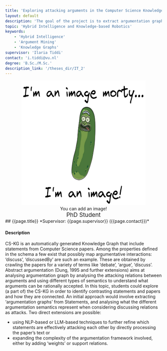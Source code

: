 ```yaml
---
title: 'Exploring attacking arguments in the Computer Science Knowledge Graph (CS-KG)'
layout: default
description: 'The goal of the project is to extract argumentation graphs from the Computer Science Knowledge Graph.'
topic: 'Hybrid Intelligence and Knowledge-based Robotics'
keywords: 
    - 'Hybrid Intelligence'
    - 'Argument Mining'
    - 'Knowledge Graphs'
supervisor: 'Ilaria Tiddi'
contact: 'i.tiddi@vu.nl'
degree: 'B.Sc./M.Sc.'
description_link: '/theses_dir/IT_2'
---
```

<center>
<div style="text-align: center; width:400px; display:inline-block; vertical-align:top;"><img src="/images/artefacts/FCP4u0GWUAEbrQW.png" width="400" height="400"><br>You can add an image!<br><span style="font-size:14pt">PhD Student</span></div>
</center>
<!-- The informtation below doesn´t need to be adjusted. It is automatically pulled from the frontmatter-->
## {{page.title}} 
*Supervisor: {{page.supervisor}} ({{page.contact}})*

#### Description

CS-KG is an automatically generated Knowledge Graph that include statements from Computer Science papers. Among the properties defined in the schema a few exist that possibly map argumentative interactions: ‘discuss’, ‘discussedBy’ are such an example. These are obtained by crawling the papers for a variety of terms like ‘debate’, ‘argue’, ‘discuss’. Abstract argumentation (Dung, 1995 and further extensions) aims at analysing argumentation graph by analysing the attacking relations between arguments and using different types of semantics to understand what arguments can be rationally accepted. In this topic, students could explore (a part of) the CS-KG in order to identify contrasting statements and papers and how they are connected. An initial approach would involve extracting ‘argumentation graphs’ from Statements, and analysing what the different argumentation semantics represent when considering discussing relations as attacks. Two direct extensions are possible: 
- using NLP-based or LLM-based techniques to further refine which statements are effectively attacking each other by directly processing the paper’s text or 
- expanding the complexity of the argumentation framework involved, either by adding ‘weights’ or support relations.
